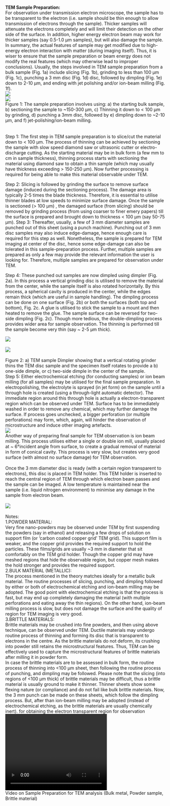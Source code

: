 <b>TEM Sample Preparation:</b><br>
For observation under transmission electron microscope, the sample has to be transparent to the electron (i.e. sample should be thin enough to allow transmission of electrons through the sample). Thicker samples will attenuate the electrons completely and will limit their detection on the other side of the surface. In addition, higher energy electron beam may work for thicker samples (say 0.5-1.0 µm samples), but will also damage the sample. In summary, the actual features of sample may get modified due to high-energy electron interaction with matter (during imaging itself). Thus, it is wiser to ensure that the sample preparation or beam energy does not modify the real features (which may otherwise lead to improper conclusions). Usually, the steps involved in TEM sample preparation from a bulk sample (Fig. 1a) include slicing (Fig. 1b), grinding to less than 100 µm (Fig. 1c),  punching a 3 mm disc (Fig. 1d)  disc, followed by dimpling (Fig. 1e) down to 2-10 µm, and ending with jet polishing and/or ion-beam milling (Fig. 1f). <br>
<img src="images/dimpler2.PNG"><br>
<img src="images/sample_final3.PNG"><br>
Figure 1: The sample preparation involves using: a) the starting bulk sample, b) sectioning the sample to ~150-300 µm, c) Thinning it down to < 100 µm by grinding, d) punching a 3mm disc, followed by e) dimpling down to ~2-10 µm, and f) jet-polishing/ion-beam milling. <br>
<br><br>
Step 1: The first step in TEM sample preparation is to slice/cut the material down to < 100 µm. The process of thinning can be achieved by sectioning the sample with slow speed diamond saw or ultrasonic cutter or electro-discharge cutting. As the starting material may be in bulk form (a few mm to cm in sample thickness), thinning process starts with sectioning the material using diamond saw to obtain a thin sample (which may usually have thickness exceeding > 150-250 µm). Now further processing is required for being able to make this material observable under TEM.

Step 2: Slicing is followed by grinding the surface to remove surface damage (induced during the sectioning process). The damage area is typically 2-5 times the blade thickness. Therefore, it is essential to utilise thinner blades at low speeds to minimize surface damage. Once the sample is sectioned (> 100 µm) , the damaged surface (from slicing) should be removed by grinding process (from using coarser to finer emery papers) till the  surface is prepared and brought down to thickness < 100 µm (say 50-75 µm). 
Step 3: Thereafter, usually, a few of 3 mm diameter samples are punched out of this sheet (using a punch machine). Punching out of 3 mm disc samples may also induce edge-damage, hence enough care is required for this step as well. Nonetheless, the sample is prepared for TEM imaging at center of the disc, hence some edge-damage can also be tolerated in this sample-preparation process. Further, multiple samples are prepared as only a few may provide the relevant information the user is looking for. Therefore, multiple samples are prepared for observation under TEM. 

Step 4: These punched out samples are now dimpled using dimpler (Fig. 2a). In this process a vertical grinding disc is utilised to remove the material from the center, while the sample itself is also rotated horizontally. By this process, a spherical cavity is produced in the center, while the edges remain thick (which are useful in sample handling). The dimpling process can be done on one surface (Fig. 2b) or both the surfaces (both top and bottom), Fig. 2c. A glue is utilised to stick the sample to a mount and then heated to remove the glue. The sample surface can be reversed for two-side dimpling (Fig. 2c). Though more tedious, the double-dimpling process provides wider area for sample observation. The thinning is performed till the sample become very thin (say ~ 2-5 µm thick).

<img src="images/dimpler1.PNG"><br><br>
<img src="images/dimpler.PNG"><br>
<br>
Figure 2: a) TEM sample Dimpler showing that a vertical rotating grinder thins the TEM disc sample and the specimen itself rotates to provide a b) one-side dimple, or c) two-side dimple in the center of the sample.<br>
Step 5: Either electrochemical etching (for conducting samples) or ion beam milling (for all samples) may be utilised for the final sample preparation. In electropolishing, the electrolyte is sprayed (in jet form) on the sample until a through hole is created (using a through-light automatic detector). The immediate region around this through hole is actually a electron-transparent region which can be observed under TEM. Surface has to be immediately washed in order to remove any chemical, which may further damage the surface. If process goes unchecked, a bigger perforation (or multiple perforations) may form, which, again, will hinder the observation of microstructure and induce other imaging artefacts.<br><img src="images/15.PNG"><br>
Another way of preparing final sample for TEM observation is ion beam milling. This process utilises either a single or double ion mill, usually placed at ~ 6°incident angle from surface, to create a gradual removal of material in form of conical cavity. This process is very slow, but creates very good surface (with almost no surface damage) for TEM observation.<br><br>
Once the 3 mm diameter disc is ready (with a certain region transparent to electrons), this disc is placed in TEM holder. This TEM holder is inserted to reach the central region of TEM through which electron beam passes and the sample can be imaged. A low temperature is maintained near the sample (i.e. liquid nitrogen environment) to minimise any damage in the sample from electron beam.<br><br>
<img src="images/6c.png"><br><br>
Notes:<br>
1.POWDER MATERIAL:<br>
Very fine nano-powders may be observed under TEM by first suspending the powders (say in ethanol) and releasing a few drops of solution on support film (or ‘carbon coated copper grid’ TEM grid). This support film is weaker, and the copper grid provides the required support to hold the particles. These films/grids are usually ~3 mm in diameter that sit comfortably on the TEM grid holder. Though the copper grid may have meshed regions that hide the observable region, but copper mesh makes the hold stronger and provides the required support.<br>
2.BULK MATERIAL (METALLIC):<br>
The process mentioned in the theory matches ideally for a metallic bulk material. The routine processes of slicing, punching, and dimpling followed by either or both of electrochemical etching and ion-beam milling may be adopted. The good point with electrochemical etching is that the process is fast, but may end up completely damaging the material (with multiple perforations and eating away the thin regions). On the other hand, ion-beam milling process is slow, but does not damage the surface and the quality of region for TEM imaging is very good.<br>
3.BRITTLE MATERIALS:<br>
Brittle materials may be crushed into fine powders, and then using above technique, can be observed under TEM. Ductile materials may undergo routine process of thinning and forming its disc that is transparent to electrons in the centre. As the brittle materials do not deform, its crushing into powder still retains the microstructural features. Thus, TEM can be effectively used to capture the microstructural features of brittle materials after milling it in powder form.<br> 
In case the brittle materials are to be assessed in bulk form, the routine process of thinning into <100 µm sheet, then following the routine process of punching, and dimpling may be followed. Please note that the slicing (into regions of <100 µm thick) of brittle materials may be difficult, thus a brittle material is usually ground to make it thinner. Thinner sheets show some flexing nature (or compliance) and do not fail like bulk brittle materials. Now, the 3 mm punch can be made on these sheets, which follow the dimpling process. But, after than ion-beam milling may be adopted (instead of electrochemical etching, as the brittle materials are usually chemically inert). for obtaining the electron transparent region for observation<br>
<video width="320" height="240" controls>
  <source src="exp9-TEM_sample_prep_mod.mp4" type="video/mp4">
  Your browser does not support the video tag.
</video><br>Video on Sample Preparation for TEM analysis (Bulk metal, Powder sample, Brittle material)
